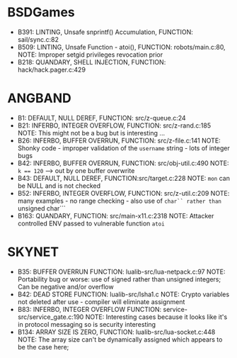 
# BSDGames

* B391: LINTING, Unsafe snprintf() Accumulation, 
  FUNCTION: sail/sync.c:82
* B509: LINTING, Unsafe Function - atoi(), 
  FUNCTION: robots/main.c:80, 
  NOTE: Improper setgid privileges revocation prior
* B218: QUANDARY, SHELL INJECTION,
  FUNCTION: hack/hack.pager.c:429

# ANGBAND

* B1: DEFAULT, NULL DEREF, 
  FUNCTION: src/z-queue.c:24
* B21: INFERBO, INTEGER OVERFLOW,
  FUNCTION: src/z-rand.c:185
  NOTE: This might not be a bug but is interesting ...
* B26: INFERBO, BUFFER OVERRUN,
  FUNCTION: src/z-file.c:141
  NOTE: Shonky code - improper validation of the ```username``` string - lots of integer bugs
* B42: INFERBO, BUFFER OVERRUN,
  FUNCTION: src/obj-util.c:490
  NOTE: ```k == 120``` --> out by one buffer overwrite
* B43: DEFAULT, NULL DEREF,
  FUNCTION:src/target.c:228
  NOTE: ```mon``` can be NULL and is not checked
* B52: INFERBO, INTEGER OVERFLOW,
  FUNCTION: src/z-util.c:209
  NOTE: many examples - no range checking - also use of ```char`` rather than ```unsigned char```
* B163: QUANDARY, 
  FUNCTION: src/main-x11.c:2318
  NOTE: Attacker controlled ENV passed to vulnerable function ```atoi```

# SKYNET

* B35: BUFFER OVERRUN
  FUNCTION: lualib-src/lua-netpack.c:97
  NOTE: Portability bug or worse: use of signed rather than unsigned integers; 
        Can be negative and/or overflow
* B42: DEAD STORE
  FUNCTION: lualib-src/lsha1.c
  NOTE: Crypto variables not deleted after use - compiler will eliminate assignment
* B83: INFERBO, INTEGER OVERFLOW
  FUNCTION: service-src/service_gate.c:190
  NOTE: Interesting cases because it looks like it's in protocol messaging so is security interesting
* B134: ARRAY SIZE IS ZERO,
  FUNCTION: lualib-src/lua-socket.c:448
  NOTE: The array size can't be dynamically assigned which appears to be the case here;


